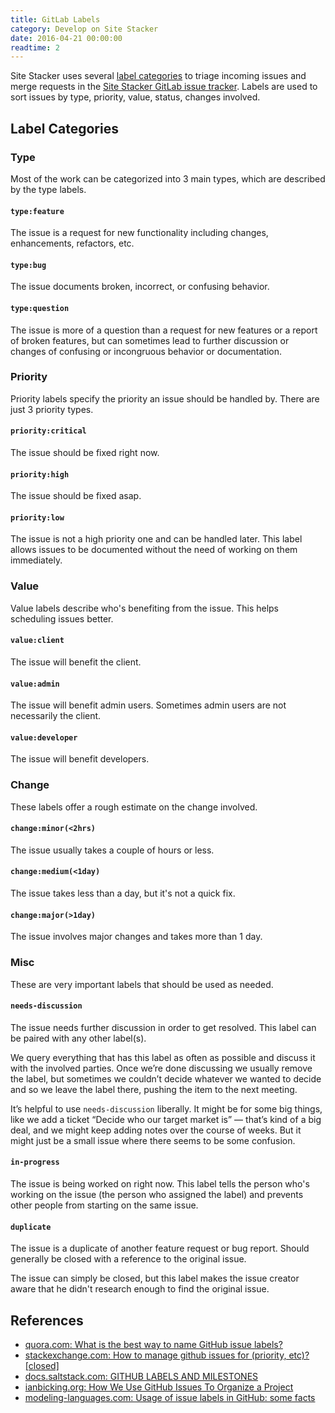 ```yaml
---
title: GitLab Labels
category: Develop on Site Stacker
date: 2016-04-21 00:00:00
readtime: 2
---
```


Site Stacker uses several [label categories](https://git.sitestacker.com/admin/labels) to triage incoming issues and merge requests in the [Site Stacker GitLab issue tracker](https://git.sitestacker.com/sitestacker/sitestacker/issues?scope=all&sort=id_desc&state=all). Labels are used to sort issues by type, priority, value, status, changes involved.

## Label Categories

### Type

Most of the work can be categorized into 3 main types, which are described by the type labels.

#### `type:feature`

The issue is a request for new functionality including changes, enhancements, refactors, etc.

#### `type:bug`

The issue documents broken, incorrect, or confusing behavior.

#### `type:question`

The issue is more of a question than a request for new features or a report of broken features, but can sometimes lead to further discussion or changes of confusing or incongruous behavior or documentation.

### Priority

Priority labels specify the priority an issue should be handled by. There are just 3 priority types.

#### `priority:critical`

The issue should be fixed right now.

#### `priority:high`

The issue should be fixed asap.

#### `priority:low`

The issue is not a high priority one and can be handled later. This label allows issues to be documented without the need of working on them immediately.

### Value

Value labels describe who's benefiting from the issue. This helps scheduling issues better.

#### `value:client`

The issue will benefit the client.

#### `value:admin`

The issue will benefit admin users. Sometimes admin users are not necessarily the client.

#### `value:developer`

The issue will benefit developers.

### Change

These labels offer a rough estimate on the change involved.

#### `change:minor(<2hrs)`

The issue usually takes a couple of hours or less.

#### `change:medium(<1day)`

The issue takes less than a day, but it's not a quick fix.

#### `change:major(>1day)`

The issue involves major changes and takes more than 1 day.

### Misc

These are very important labels that should be used as needed.

#### `needs-discussion`

The issue needs further discussion in order to get resolved. This label can be paired with any other label(s).

We query everything that has this label as often as possible and discuss it with the involved parties. Once we’re done discussing we usually remove the label, but sometimes we couldn’t decide whatever we wanted to decide and so we leave the label there, pushing the item to the next meeting.

It’s helpful to use `needs-discussion` liberally. It might be for some big things, like we add a ticket “Decide who our target market is” — that’s kind of a big deal, and we might keep adding notes over the course of weeks. But it might just be a small issue where there seems to be some confusion.

#### `in-progress`

The issue is being worked on right now. This label tells the person who's working on the issue (the person who assigned the label) and prevents other people from starting on the same issue.

#### `duplicate`

The issue is a duplicate of another feature request or bug report. Should generally be closed with a reference to the original issue.

The issue can simply be closed, but this label makes the issue creator aware that he didn't research enough to find the original issue.

## References

- [quora.com: What is the best way to name GitHub issue labels?](https://www.quora.com/What-is-the-best-way-to-name-GitHub-issue-labels)
- [stackexchange.com: How to manage github issues for (priority, etc)? [closed]](http://programmers.stackexchange.com/questions/129714/how-to-manage-github-issues-for-priority-etc)
- [docs.saltstack.com: GITHUB LABELS AND MILESTONES](https://docs.saltstack.com/en/latest/topics/development/labels.html)
- [ianbicking.org: How We Use GitHub Issues To Organize a Project](http://www.ianbicking.org/blog/2014/03/use-github-issues-to-organize-a-project.html)
- [modeling-languages.com: Usage of issue labels in GitHub: some facts](http://modeling-languages.com/use-of-issue-labels-in-github/)
